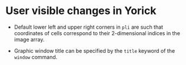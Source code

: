 # User visible changes in Yorick

- Default lower left and upper right corners in `pli` are such that coordinates of cells
  correspond to their 2-dimensional indices in the image array.

- Graphic window title can be specified by the `title` keyword of the `window` command.
